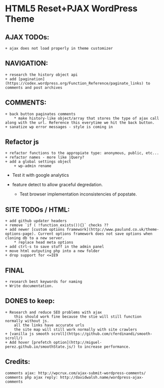 #  HTML5 Reset+PJAX WordPress Theme

## AJAX TODOs:
	+ ajax does not load properly in theme customizer

## NAVIGATION:
	+ research the history object api
	+ add [pagination](https://codex.wordpress.org/Function_Reference/paginate_links) to comments and post archives

## COMMENTS:
	+ back button paginates comments 
		* make history-like object/array that stores the type of ajax call along with the url. Reference this everytime we hit the back button.
	+ sanatize wp error messages - style is coming in

## Refactor js
	+ refactor functions to the appropiate type: anonymous, public, etc...
	+ refactor names - more like jQuery?
	+ add a global settings object
		+ wp-admin rename

- Test it with google analytics

- feature detect to allow graceful degredation.
	+ Test browser implementation inconsistencies of popstate.


## SITE TODOs / HTML:
	+ add github updater headers
	+ remove `if ( !function_exists()){}` checks ??
	+ add newer [custom options framework](http://www.paulund.co.uk/theme-options-page). Current options framework does not save options when cloning db to a new server.
		* replace head meta options
	+ add ctrl-s to save stuff in the admin panel
	+ move html outputing php into a new folder
	+ drop support for <=IE9

## FINAL
	+ research best keywords for naming
	+ Write documentation.


## DONES to keep:
	+ Research and reduce SEO problems with ajax
		this should work fine because the stie will still function normally without js. 
		all the links have accurate urls
		the site map will still work normally with site crawlers 
	+ [vanilla js smooth scroll](https://github.com/cferdinandi/smooth-scroll/) 
	+ Add hover [prefetch option](http://miguel-perez.github.io/smoothState.js/) to increase performance.


## Credits:
	comments ajax: http://wpcrux.com/ajax-submit-wordpress-comments/
	comments php ajax reply: http://davidwalsh.name/wordpress-ajax-comments

